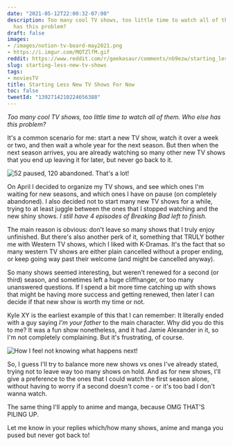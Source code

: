 ```yaml
---
date: "2021-05-12T22:00:32-07:00"
description: Too many cool TV shows, too little time to watch all of them. Who else
  has this problem?
draft: false
images:
- /images/notion-tv-board-may2021.png
- https://i.imgur.com/MQTZlfM.gif
reddit: https://www.reddit.com/r/geekosaur/comments/nb9ezw/starting_less_new_tv_shows_for_now/
slug: starting-less-new-tv-shows
tags:
- moviesTV
title: Starting Less New TV Shows For Now
toc: false
tweetId: "1392714210224656388"
---
```


*Too many cool TV shows, too little time to watch all of them. Who else has this problem?*

It's a common scenario for me: start a new TV show, watch it over a week or two, and then wait a whole year for the next season. But then when the next season arrives, you are already watching so many other new TV shows that you end up leaving it for later, but never go back to it.

![52 paused, 120 abandoned. That's a lot!](/img/notion-tv-board-may2021.png)

<!--more-->

On April I decided to organize my TV shows, and see which ones I'm waiting for new seasons, and which ones I have on pause (on completely abandoned). I also decided not to start many new TV shows for a while, trying to at least juggle between the ones that I stopped watching and the new shiny shows. *I still have 4 episodes of Breaking Bad left to finish.*

The main reason is obvious: don't leave so many shows that I truly enjoy unfinished. But there's also another perk of it, something that TRULY bother me with Western TV shows, which I liked with K-Dramas. It's the fact that so many western TV shows are either plain cancelled without a proper ending, or keep going way past their welcome (and might be cancelled anyway).

So many shows seemed interesting, but weren't renewed for a second (or third) season, and sometimes left a huge cliffhanger, or too many unanswered questions. If I spend a bit more time catching up with shows that might be having more success and getting renewed, then later I can decide if that new show is worth my time or not.

Kyle XY is the earliest example of this that I can remember: It literally ended with a guy saying *I'm your father* to the main character. Why did you do this to me? It was a fun show nonetheless, and it had Jamie Alexander in it, so I'm not completely complaining. But it's frustrating, of course.

![How I feel not knowing what happens next!](https://i.imgur.com/MQTZlfM.gif)

So, I guess I'll try to balance more new shows vs ones I've already stated, trying not to leave way too many shows on hold. And as for new shows, I'll give a preference to the ones that I could watch the first season alone, without having to worry if a second doesn't come - or it's too bad I don't wanna watch.

The same thing I'll apply to anime and manga, because OMG THAT'S PILING UP.

Let me know in your replies which/how many shows, anime and manga you pused but never got back to!
